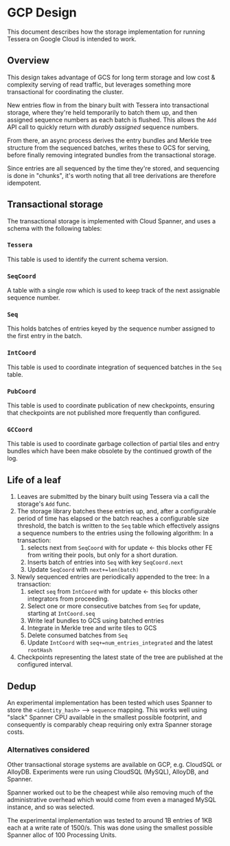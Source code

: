 # GCP Design

This document describes how the storage implementation for running Tessera on Google Cloud
is intended to work.

## Overview

This design takes advantage of GCS for long term storage and low cost & complexity serving of read traffic, 
but leverages something more transactional for coordinating the cluster.

New entries flow in from the binary built with Tessera into transactional storage, where they're held
temporarily to batch them up, and then assigned sequence numbers as each batch is flushed.
This allows the `Add` API call to quickly return with *durably assigned* sequence numbers.

From there, an async process derives the entry bundles and Merkle tree structure from the sequenced batches,
writes these to GCS for serving, before finally removing integrated bundles from the transactional storage.

Since entries are all sequenced by the time they're stored, and sequencing is done in "chunks", it's worth
noting that all tree derivations are therefore idempotent.

## Transactional storage

The transactional storage is implemented with Cloud Spanner, and uses a schema with the following tables:

### `Tessera`
This table is used to identify the current schema version.

### `SeqCoord`
A table with a single row which is used to keep track of the next assignable sequence number.

### `Seq`
This holds batches of entries keyed by the sequence number assigned to the first entry in the batch.

### `IntCoord`
This table is used to coordinate integration of sequenced batches in the `Seq` table.

### `PubCoord`
This table is used to coordinate publication of new checkpoints, ensuring that checkpoints are not published
more frequently than configured.

### `GCCoord`
This table is used to coordinate garbage collection of partial tiles and entry bundles which have been
make obsolete by the continued growth of the log.

## Life of a leaf

1. Leaves are submitted by the binary built using Tessera via a call the storage's `Add` func.
1. The storage library batches these entries up, and, after a configurable period of time has elapsed
   or the batch reaches a configurable size threshold, the batch is written to the `Seq` table which effectively
   assigns a sequence numbers to the entries using the following algorithm:
   In a transaction:
   1. selects next from `SeqCoord` with for update ← this blocks other FE from writing their pools, but only for a short duration.
   1. Inserts batch of entries into `Seq` with key `SeqCoord.next`
   1. Update `SeqCoord` with `next+=len(batch)`
1. Newly sequenced entries are periodically appended to the tree:
   In a transaction:
   1. select `seq` from `IntCoord` with for update ← this blocks other integrators from proceeding.
   1. Select one or more consecutive batches from `Seq` for update, starting at `IntCoord.seq`
   1. Write leaf bundles to GCS using batched entries
   1. Integrate in Merkle tree and write tiles to GCS
   1. Delete consumed batches from `Seq`
   1. Update `IntCoord` with `seq+=num_entries_integrated` and the latest `rootHash`
1. Checkpoints representing the latest state of the tree are published at the configured interval.

## Dedup

An experimental implementation has been tested which uses Spanner to store the `<identity_hash>` --> `sequence`
mapping. This works well using "slack" Spanner CPU available in the smallest possible footprint, and consequently
is comparably cheap requiring only extra Spanner storage costs.

### Alternatives considered

Other transactional storage systems are available on GCP, e.g. CloudSQL or AlloyDB.
Experiments were run using CloudSQL (MySQL), AlloyDB, and Spanner.

Spanner worked out to be the cheapest while also removing much of the administrative overhead which 
would come from even a managed MySQL instance, and so was selected.

The experimental implementation was tested to around 1B entries of 1KB each at a write rate of 1500/s.
This was done using the smallest possible Spanner alloc of 100 Processing Units.
